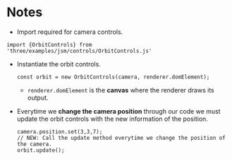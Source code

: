 # Notes

- Import required for camera controls.
```
import {OrbitControls} from 'three/examples/jsm/controls/OrbitControls.js'
```

- Instantiate the orbit controls.
    ```
    const orbit = new OrbitControls(camera, renderer.domElement);
    ```
    - `renderer.domElement` is the **canvas** where the renderer draws its output.

- Everytime we **change the camera position** through our code we must update the orbit controls with the new information of the position.
    ```
    camera.position.set(3,3,7);
    // NEW: Call the update method everytime we change the position of the camera.
    orbit.update();
    ```
